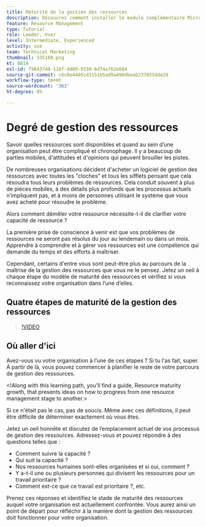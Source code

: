 ```yaml
---
title: Maturité de la gestion des ressources
description: Découvrez comment installer le module complémentaire Microsoft Outlook
feature: Resource Management
type: Tutorial
role: Leader, User
level: Intermediate, Experienced
activity: use
team: Technical Marketing
thumbnail: 335160.png
kt: 8814
exl-id: f9043748-116f-4d89-9330-bd74a762e684
source-git-commit: c6c0e4405cd3151b5ad9a490dbeab237855dde29
workflow-type: tm+mt
source-wordcount: '363'
ht-degree: 0%

---
```


# Degré de gestion des ressources

Savoir quelles ressources sont disponibles et quand au sein d’une organisation peut être compliqué et chronophage. Il y a beaucoup de parties mobiles, d&#39;attitudes et d&#39;opinions qui peuvent brouiller les pistes.

De nombreuses organisations décident d&#39;acheter un logiciel de gestion des ressources avec toutes les &quot;cloches&quot; et tous les sifflets pensant que cela résoudra tous leurs problèmes de ressources. Cela conduit souvent à plus de pièces mobiles, à des détails plus profonds que les processus actuels n’impliquent pas, et à moins de personnes utilisant le système que vous avez acheté pour résoudre le problème.

Alors comment démêler votre ressource nécessite-t-il de clarifier votre capacité de ressource ?

La première prise de conscience à venir est que vos problèmes de ressources ne seront pas résolus du jour au lendemain ou dans un mois. Apprendre à comprendre et à gérer vos ressources est une compétence qui demande du temps et des efforts à maîtriser.

Cependant, certains d&#39;entre vous sont peut-être plus au parcours de la maîtrise de la gestion des ressources que vous ne le pensez. Jetez un oeil à chaque étape du modèle de maturité des ressources et vérifiez si vous reconnaissez votre organisation dans l’une d’elles.

## Quatre étapes de maturité de la gestion des ressources

>[!VIDEO](https://video.tv.adobe.com/v/335160/?quality=12)


## Où aller d&#39;ici

Avez-vous vu votre organisation à l’une de ces étapes ? Si tu l&#39;as fait, super. À partir de là, vous pouvez commencer à planifier le reste de votre parcours de gestion des ressources.

&lt;!Along with this learning path, you’ll find a guide, Resource maturity growth, that presents ideas on how to progress from one resource management stage to another.&gt;

Si ce n&#39;était pas le cas, pas de soucis. Même avec ces définitions, il peut être difficile de déterminer exactement où vous êtes.

Jetez un oeil honnête et discutez de l’emplacement actuel de vos processus de gestion des ressources. Adressez-vous et pouvez répondre à des questions telles que :

* Comment suivre la capacité ?
* Qui suit la capacité ?
* Nos ressources humaines sont-elles organisées et si oui, comment ?
* Y a-t-il une ou plusieurs personnes qui divisent les ressources pour un travail prioritaire ?
* Comment est-ce que ce travail est prioritaire ?, etc.

Prenez ces réponses et identifiez le stade de maturité des ressources auquel votre organisation est actuellement confrontée. Vous aurez ainsi un point de départ pour réfléchir à la manière dont la gestion des ressources doit fonctionner pour votre organisation.
